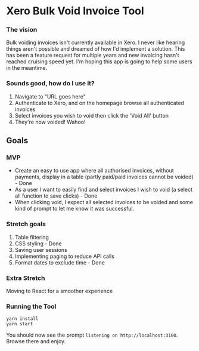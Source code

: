 # Xero Bulk Void Invoice Tool

### The vision
Bulk voiding invoices isn't currently available in Xero. I never like hearing things aren't possible and dreamed of how I'd implement a solution. This has been a feature request for multiple years and new invoicing hasn't reached cruising speed yet. I'm hoping this app is going to help some users in the meantime.

### Sounds good, how do I use it?

1. Navigate to "URL goes here"
2. Authenticate to Xero, and on the homepage browse all authenticated invoices
3. Select invoices you wish to void then click the 'Void All' button
4. They're now voided! Wahoo!

## Goals 

### MVP 
- Create an easy to use app where all authorised invoices, without payments, display in a table (partly paid/paid invoices cannot be voided) - Done
- As a user I want to easily find and select invoices I wish to void (a select all function to save clicks) - Done
- When clicking void, I expect all selected invoices to be voided and some kind of prompt to let me know it was successful.

### Stretch goals
1. Table filtering 
2. CSS styling - Done
3. Saving user sessions
4. Implementing paging to reduce API calls
5. Format dates to exclude time - Done

### Extra Stretch
Moving to React for a smoother experience

### Running the Tool

```
yarn install
yarn start
```
You should now see the prompt `listening on http://localhost:3100`.  Browse there and enjoy.
